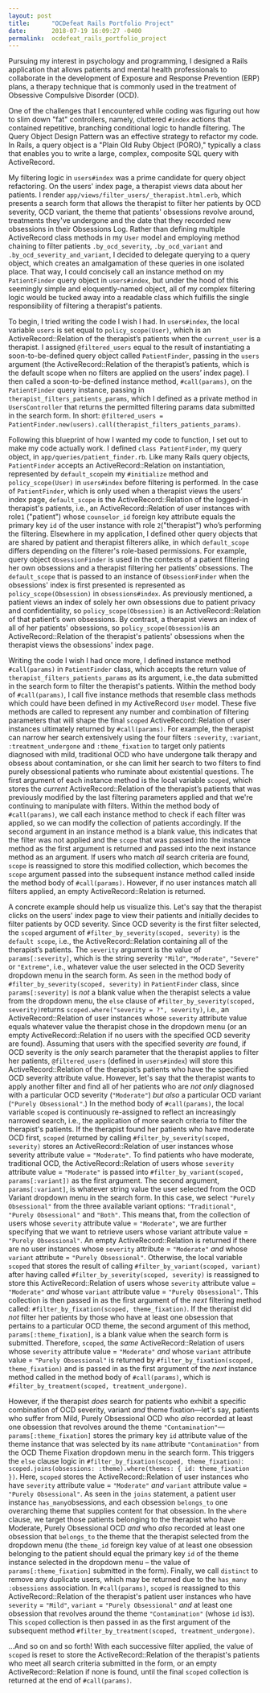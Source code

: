 ```yaml
---
layout: post
title:      "OCDefeat Rails Portfolio Project"
date:       2018-07-19 16:09:27 -0400
permalink:  ocdefeat_rails_portfolio_project
---
```


Pursuing my interest in psychology and programming, I designed a Rails application that allows patients and mental health professionals to collaborate in the development of Exposure and Response Prevention (ERP) plans, a therapy technique that is commonly used in the treatment of Obsessive Compulsive Disorder (OCD).

One of the challenges that I encountered while coding was figuring out how to slim down "fat" controllers, namely, cluttered `#index` actions that contained repetitive, branching conditional logic to handle filtering. The Query Object Design Pattern was an effective strategy to refactor my code. In Rails, a query object is a "Plain Old Ruby Object (PORO)," typically a class that enables you to write a large, complex, composite SQL query with ActiveRecord.

My filtering logic in `users#index` was a prime candidate for query object refactoring. On the users' index page, a therapist views data about her patients. I render `app/views/filter_users/_therapist.html.erb`, which presents a search form that allows the therapist to filter her patients by OCD severity, OCD variant, the theme that patients' obsessions revolve around, treatments they've undergone and the date that they recorded new obsessions in their Obsessions Log. Rather than defining multiple ActiveRecord class methods in my `User` model and employing method chaining to filter patients `.by_ocd_severity`, `.by_ocd_variant` and `.by_ocd_severity_and_variant`, I decided to delegate querying to a query object, which creates an amalgamation of these queries in one isolated place. That way, I could concisely call an instance method on my `PatientFinder` query object in `users#index`,  but under the hood of this seemingly simple and eloquently-named object, all of my complex filtering logic would be tucked away into a readable class which fulfills the single responsibility of filtering a therapist's patients.

To begin, I tried writing the code I wish I had. In `users#index`, the local variable `users` is set equal to `policy_scope(User)`, which is an ActiveRecord::Relation of the therapist’s patients when the `current_user` is a therapist. I assigned `@filtered_users` equal to the result of instantiating a soon-to-be-defined query object called `PatientFinder`, passing in the `users` argument (the ActiveRecord::Relation of the therapist’s patients, which is the default scope when no filters are applied on the users’ index page). I then called a soon-to-be-defined instance method, `#call(params)`, on the `PatientFinder` query instance, passing in `therapist_filters_patients_params`, which I defined as a private method in `UsersController` that returns the permitted filtering params data submitted in the search form. In short:
```@filtered_users = PatientFinder.new(users).call(therapist_filters_patients_params)```.

Following this blueprint of how I wanted my code to function, I set out to make my code actually work. I defined `class PatientFinder`, my query object, in `app/queries/patient_finder.rb`. Like many Rails query objects, `PatientFinder` accepts an ActiveRecord::Relation on instantiation, represented by `default_scope`in my `#initialize` method and `policy_scope(User)` in `users#index` before filtering is performed. In the case of `PatientFinder`, which is only used when a therapist views the users’ index page, `default_scope` is the ActiveRecord::Relation of the logged-in therapist's patients, i.e., an ActiveRecord::Relation of user instances with role`1` ("patient") whose `counselor_id` foreign key attribute equals the primary key `id` of the user instance with role `2`("therapist") who’s performing the filtering. Elsewhere in my application, I defined other query objects that are shared by patient and therapist filterers alike, in which `default_scope` differs depending on the filterer's role-based permissions. For example, query object `ObsessionFinder` is used in the contexts of a patient filtering her own obsessions and a therapist filtering her patients’ obsessions. The `default_scope` that is passed to an instance of `ObsessionFinder` when the obsessions' index is first presented is represented as `policy_scope(Obsession)` in `obsessions#index`. As previously mentioned, a patient views an index of solely her own obsessions due to patient privacy and confidentiality, so `policy_scope(Obsession)` is an ActiveRecord::Relation of that patient’s own obsessions. By contrast, a therapist views an index of all of her patients' obsessions, so `policy_scope(Obsession)`is an ActiveRecord::Relation of the therapist's patients' obsessions when the therapist views the obsessions' index page.

Writing the code I wish I had once more, I defined instance method `#call(params)` in `PatientFinder` class, which accepts the return value of `therapist_filters_patients_params` as its argument, i.e.,the data submitted in the search form to filter the therapist's patients. Within the method body of `#call(params)`, I call five instance methods that resemble class methods which could have been defined in my ActiveRecord `User` model. These five methods are called to represent any number and combination of filtering parameters that will shape the final `scoped` ActiveRecord::Relation of user instances ultimately returned by `#call(params)`. For example, the therapist can narrow her search extensively using the four filters `:severity`, `:variant`, `:treatment_undergone` and `:theme_fixation` to target only patients diagnosed with mild, traditional OCD  who have undergone talk therapy and obsess about contamination, or she can limit her search to two filters to find purely obsessional patients who ruminate about existential questions. The first argument of each instance method is the local variable `scoped`, which stores the *current* ActiveRecord::Relation of the therapist’s patients that was previously modified by the last filtering parameters applied and that we're continuing to manipulate with filters. Within the method body of `#call(params)`, we call each instance method to check if each filter was applied, so we can modify the collection of patients accordingly. If the second argument in an instance method is a blank value, this indicates that the filter was not applied and the `scope` that was passed into the instance method as the first argument is returned and passed into the next instance method as an argument. If users who match *all* search criteria are found, `scope` is reassigned to store this modified collection, which becomes the `scope` argument passed into the subsequent instance method called inside the method body of `#call(params)`. However, if no user instances match all filters applied, an empty ActiveRecord::Relation is returned.

A concrete example should help us visualize this. Let's say that the therapist clicks on the users' index page to view their patients and initially decides to filter patients by OCD severity. Since OCD severity is the first filter selected, the `scoped` argument of `#filter_by_severity(scoped, severity)` is the `default scope`, i.e., the ActiveRecord::Relation containing all of the therapist’s patients. The `severity` argument is the value of `params[:severity]`, which is the string severity `"Mild"`, `"Moderate"`, `"Severe"` or `"Extreme"`, i.e., whatever value the user selected in the OCD Severity dropdown menu in the search form. As seen in the method body of `#filter_by_severity(scoped, severity)` in `PatientFinder` class, since `params[:severity]` is *not* a blank value when the therapist selects a value from the dropdown menu, the `else` clause of `#filter_by_severity(scoped, severity)`returns `scoped.where("severity = ?", severity)`, i.e., an ActiveRecord::Relation of user instances whose `severity` attribute value equals whatever value the therapist chose in the dropdown menu (or an empty ActiveRecord::Relation if no users with the specified OCD severity are found).  Assuming that users with the specified severity *are* found, if OCD severity is the *only* search parameter that the therapist applies to filter her patients, `@filtered_users` (defined in `users#index`) will store this ActiveRecord::Relation of the therapist’s patients who have the specified OCD severity attribute value. However, let's say that the therapist wants to apply another filter and find all of her patients who are *not only* diagnosed with a particular OCD severity (`"Moderate"`) *but also* a particular OCD variant (`"Purely Obsessional"`.) In the method body of `#call(params)`, the local variable `scoped` is continuously re-assigned to reflect an increasingly narrowed search, i.e., the application of more search criteria to filter the therapist's patients. If the therapist found her patients who have moderate OCD first, `scoped` (returned by calling `#filter_by_severity(scoped, severity)` stores an ActiveRecord::Relation of user instances whose severity attribute value = `"Moderate"`. To find patients who have moderate, traditional OCD, the ActiveRecord::Relation of users whose `severity` attribute value = `"Moderate"` is passed into `#filter_by_variant(scoped, params[:variant])` as the first argument. The second argument, `params[:variant]`, is whatever string value the user selected from the OCD Variant dropdown menu in the search form. In this case, we select `"Purely Obsessional"` from the three available variant options: `"Traditional"`,` "Purely Obsessional"` and `"Both"`. This means that, from the collection of users whose `severity` attribute value = `"Moderate"`, we are further specifying that we want to retrieve users whose variant attribute value = `"Purely Obsessional"`. An empty ActiveRecord::Relation is returned if there are no user instances whose `severity` attribute = `"Moderate"` *and* whose `variant` attribute = `"Purely Obsessional"`.  Otherwise, the local variable `scoped` that stores the result of calling `#filter_by_variant(scoped, variant)` after having called `#filter_by_severity(scoped, severity)` is reassigned to store this ActiveRecord::Relation of users whose `severity` attribute value = `"Moderate"` *and* whose `variant` attribute value = `"Purely Obsessional"`. This collection is then passed in as the first argument of the *next* filtering method called: `#filter_by_fixation(scoped, theme_fixation)`. If the therapist did *not* filter her patients by those who have at least one obsession that pertains to a particular OCD theme, the second argument of this method, `params[:theme_fixation]`, is a blank value when the search form is submitted. Therefore, `scoped`, the *same* ActiveRecord::Relation of users whose `severity` attribute value = `"Moderate"` *and* whose `variant` attribute value = `"Purely Obsessional"` is returned by `#filter_by_fixation(scoped, theme_fixation)` and is passed in as the first argument of the *next* instance method called in the method body of `#call(params)`, which is `#filter_by_treatment(scoped, treatment_undergone)`.

However, if the therapist *does* search for patients who exhibit a specific combination of OCD severity, variant *and* theme fixation—let's say, patients who suffer from Mild, Purely Obsessional OCD who *also* recorded at least one obsession that revolves around the theme `"Contamination"`— `params[:theme_fixation]` stores the primary key `id` attribute value of the theme instance that was selected by its `name` attribute `"Contamination"` from the OCD Theme Fixation dropdown menu in the search form. This triggers the `else` clause logic in `#filter_by_fixation(scoped, theme_fixation)`: 
`scoped.joins(obsessions: :theme).where(themes: { id: theme_fixation })`. Here, `scoped` stores the ActiveRecord::Relation of user instances who have `severity` attribute value = `"Moderate"` *and* `variant` attribute value = `"Purely Obsessional"`. As seen in the `joins` statement, a patient user instance `has_many`obsessions, and each obsession `belongs_to` one overarching theme that supplies content for that obsession. In the `where` clause, we target those patients belonging to the therapist who have Moderate, Purely Obsessional OCD *and* who *also* recorded at least one obsession that `belongs_to` the theme that the therapist selected from the dropdown menu (the `theme_id` foreign key value of at least one obsession belonging to the patient should equal the primary key `id` of the theme instance selected in the dropdown menu – the value of `params[:theme_fixation]` submitted in the form). Finally, we call `distinct` to remove any duplicate users, which may be returned due to the `has_many :obsessions` association. In `#call(params)`, `scoped` is reassigned to this ActiveRecord::Relation of the therapist's patient user instances who have `severity` = `"Mild"`, `variant` = `"Purely Obsessional"` *and* at least one obsession that revolves around the theme `"Contamination"` (whose `id` is`3`). This `scoped` collection is then passed in as the first argument of the subsequent method `#filter_by_treatment(scoped, treatment_undergone)`. 

…And so on and so forth! With each successive filter applied, the value of `scoped` is reset to store the ActiveRecord::Relation of the therapist's patients who meet all search criteria submitted in the form, or an empty ActiveRecord::Relation if none is found, until the final `scoped` collection is returned at the end of `#call(params)`.
